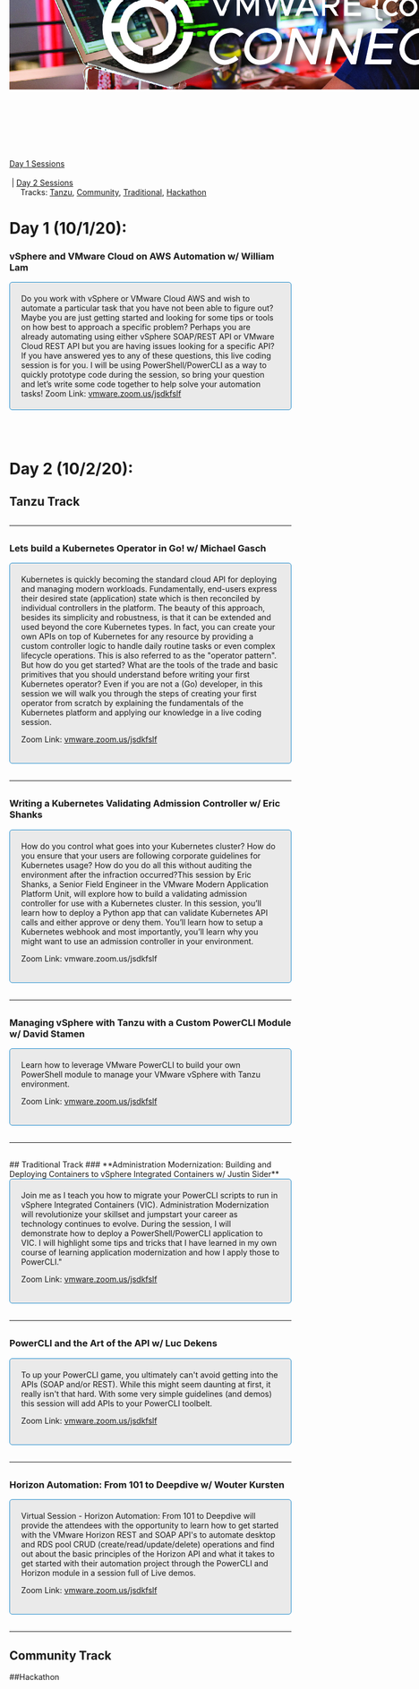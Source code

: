 <style>
  .wrapper {margin-top:75px;}
  .header {top:-24px;}
  .header-banner img{width:600px;}
  .header-code img{position:relative; top:-107px; left:0px; max-width:2000px!important;}
  .session-wrapper{border:1px solid #238ece; border-radius:5px; padding:20px; background-color:#eaeaea;}
  hr {margin-top:30px!important; margin-bottom:30px!important;}
  .date {color:#abb7b7;}
  header h1 {top:-24px!important;}
  .lrg-logo {display:none;}
</style>

<div class="header-code"><img src="code-banner6.jpg" class="header-banner"></div>

<!--<img src="codeconlogo_light.png" class="lrg-logo"/>-->

<a href="#day1">Day 1 Sessions</a><br><br>&nbsp;|&nbsp;<a href="#day2">Day 2 Sessions</a><br>&nbsp;&nbsp;&nbsp;&nbsp;&nbsp;Tracks: <a href="#tanzu">Tanzu</a>, <a href="#communtiy">Community</a>, <a href="traditional">Traditional</a>, <a href="hackathon">Hackathon</a>

<a name="day1"></a>
# Day 1 (10/1/20):

### **vSphere and VMware Cloud on AWS Automation w/ William Lam**
<div class="session-wrapper">
Do you work with vSphere or VMware Cloud AWS and wish to automate a particular task that you have not been able to figure out? Maybe you are just getting started and looking for some tips or tools on how best to approach a specific problem? Perhaps you are already automating using either vSphere SOAP/REST API or VMware Cloud REST API but you are having issues looking for a specific API? If you have answered yes to any of these questions, this live coding session is for you. I will be using PowerShell/PowerCLI as a way to quickly prototype code during the session, so bring your question and let’s write some code together to help solve your automation tasks!
  Zoom Link: <a href="vmware.zoom.us/jsdkfslf">vmware.zoom.us/jsdkfslf</a>
</div>


<br><br>
<a name="day2"></a>
# Day 2 (10/2/20):

<a name="tanzu"></a>
## Tanzu Track

<hr/>

### **Lets build a Kubernetes Operator in Go! w/ Michael Gasch**
<div class="session-wrapper">
Kubernetes is quickly becoming the standard cloud API for deploying and managing modern workloads. 
Fundamentally, end-users express their desired state (application) state which is then reconciled by individual controllers in the platform. The beauty of this approach, besides its simplicity and robustness, is that it can be extended and used beyond the core Kubernetes types. In fact, you can create your own APIs on top of Kubernetes for any resource by providing a custom controller logic to handle daily routine tasks or even complex lifecycle operations. This is also referred to as the "operator pattern". But how do you get started? What are the tools of the trade and basic primitives that you should understand before writing your first Kubernetes operator? Even if you are not a (Go) developer, in this session we will walk you through the steps of creating your first operator from scratch by explaining the fundamentals of the Kubernetes platform and applying our knowledge in a live coding session.

Zoom Link: <a href="vmware.zoom.us/jsdkfslf">vmware.zoom.us/jsdkfslf</a>
</div>

<hr/>

### **Writing a Kubernetes Validating Admission Controller w/ Eric Shanks**
<div class="session-wrapper">
How do you control what goes into your Kubernetes cluster? How do you ensure that your users are following corporate guidelines for Kubernetes usage? How do you do all this without auditing the environment after the infraction occurred?This session by Eric Shanks, a Senior Field Engineer in the VMware Modern Application Platform Unit, will explore how to build a validating admission controller for use with a Kubernetes cluster. In this session, you’ll learn how to deploy a Python app that can validate Kubernetes API calls and either approve or deny them. You’ll learn how to setup a Kubernetes webhook and most importantly, you’ll learn why you might want to use an admission controller in your environment.

Zoom Link: vmware.zoom.us/jsdkfslf
</div>

<hr/>

### **Managing vSphere with Tanzu with a Custom PowerCLI Module w/ David Stamen**
<div class="session-wrapper">
Learn how to leverage VMware PowerCLI to build your own PowerShell module to manage your VMware vSphere with Tanzu environment.

Zoom Link: <a href="vmware.zoom.us/jsdkfslf">vmware.zoom.us/jsdkfslf</a>
</div>

<hr/>
<a name="traditional"></a>
## Traditional Track
### **Administration Modernization: Building and Deploying Containers to vSphere Integrated Containers w/ Justin Sider**
<div class="session-wrapper">
Join me as I teach you how to migrate your PowerCLI scripts to run in vSphere Integrated Containers (VIC). Administration Modernization will revolutionize your skillset and jumpstart your career as technology continues to evolve. During the session, I will demonstrate how to deploy a PowerShell/PowerCLI application to VIC. I will highlight some tips and tricks that I have learned in my own course of learning application modernization and how I apply those to PowerCLI."

Zoom Link: <a href="vmware.zoom.us/jsdkfslf">vmware.zoom.us/jsdkfslf</a>
</div>

<hr/>

### **PowerCLI and the Art of the API w/ Luc Dekens**
<div class="session-wrapper">
To up your PowerCLI game, you ultimately can't avoid getting into the APIs (SOAP and/or REST). While this might seem daunting at first, it really isn't that hard. With some very simple guidelines (and demos) this session will add APIs to your PowerCLI toolbelt.

Zoom Link: <a href="vmware.zoom.us/jsdkfslf">vmware.zoom.us/jsdkfslf</a>
</div>

<hr/>

### **Horizon Automation: From 101 to Deepdive w/ Wouter Kursten**
<div class="session-wrapper">
Virtual Session - Horizon Automation: From 101 to Deepdive will provide the attendees with the opportunity to learn how to get started with the VMware Horizon REST and SOAP API's to automate desktop and RDS pool CRUD (create/read/update/delete) operations and find out about the basic principles of the Horizon API and what it takes to get started with their automation project through the PowerCLI and Horizon module in a session full of Live demos. 

Zoom Link: <a href="vmware.zoom.us/jsdkfslf">vmware.zoom.us/jsdkfslf</a>
</div>

<hr/>

<a name="Communtiy"></a>
## Community Track

##Hackathon
